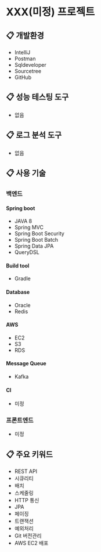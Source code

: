 # XXX(미정) 프로젝트

## :clipboard: 개발환경
* IntelliJ
* Postman
* Sqldeveloper
* Sourcetree
* GitHub

## :clipboard: 성능 테스팅 도구
* 없음

## :clipboard: 로그 분석 도구
* 없음

## :clipboard: 사용 기술
### 백엔드
#### Spring boot
* JAVA 8
* Spring MVC
* Spring Boot Security
* Spring Boot Batch
* Spring Data JPA
* QueryDSL

#### Build tool
* Gradle

#### Database
* Oracle
* Redis

#### AWS
* EC2
* S3
* RDS

#### Message Queue
* Kafka

#### CI
* 미정

### 프론트엔드
* 미정

## :clipboard: 주요 키워드
* REST API
* 시큐리티
* 배치
* 스케줄링
* HTTP 통신
* JPA
* 페이징
* 트랜잭션
* 예외처리
* Git 버전관리
* AWS EC2 배포